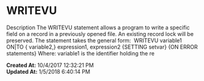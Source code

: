 # WRITEVU

Description The WRITEVU statement allows a program to write a specific field on a record in a previously opened file. An existing record lock will be preserved. The statement takes the general form:  WRITEVU variable1 ON|TO { variable2,} expression1, expression2 {SETTING setvar} {ON ERROR statements} Where: variable1 is the identifier holding the re  

**Created At:** 10/4/2017 12:32:21 PM  
**Updated At:** 1/5/2018 6:40:14 PM  

